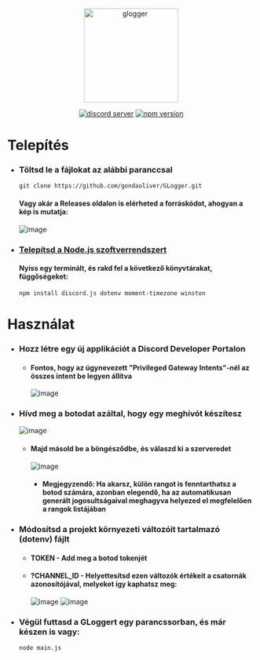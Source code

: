 <div align="center">
	<br/>
	<p>
		<a href="https://discord.js.org"><img src="https://beniiplayz.hu/glogger/emblem.svg" width="192" alt="glogger" /></a>
	</p>
	<p>
		<a href="https://discord.gg/QteMdzVXBy"><img src="https://img.shields.io/discord/1244158286153121883?label=discord&color=5865F2&logo=discord&logoColor=white" alt="discord server" /></a>
		<a href="https://www.npmjs.com/package/discord.js"><img src="https://img.shields.io/badge/npm-v1.3-violet" alt="npm version" /></a>
	</p>
</div>

# **Telepítés**
* ### Töltsd le a fájlokat az alábbi paranccsal
  ```
  git clone https://github.com/gondaoliver/GLogger.git
  ```
  #### Vagy akár a Releases oldalon is elérheted a forráskódot, ahogyan a kép is mutatja:

  ![image](https://github.com/gondaoliver/GLogger/assets/93977071/e66d7429-1452-42fa-bd55-370201bdeb2d)

* ### [Telepítsd a Node.js szoftverrendszert](https://nodejs.org/en)

  #### Nyiss egy terminált, és rakd fel a következő könyvtárakat, függőségeket:
  ```
  npm install discord.js dotenv moment-timezone winston
  ```
# **Használat**
* ### Hozz létre egy új applikációt a Discord Developer Portalon 
  * #### Fontos, hogy az úgynevezett "Privileged Gateway Intents"-nél az összes intent be legyen állítva

    ![image](https://github.com/gondaoliver/GLogger/assets/93977071/0706e79b-d63f-451d-bf16-9ad674c60899)
* ### Hívd meg a botodat azáltal, hogy egy meghívót készítesz
  ![image](https://github.com/gondaoliver/GLogger/assets/93977071/59e2c750-4230-447e-8203-89fea2b15278)
  * #### Majd másold be a böngésződbe, és válaszd ki a szerveredet
    ![image](https://github.com/gondaoliver/GLogger/assets/93977071/9b8eaa46-0f3a-443e-bf8a-62504c6c6646)
    * #### Megjegyzendő: Ha akarsz, külön rangot is fenntarthatsz a botod számára, azonban elegendő, ha az automatikusan generált jogosultságaival meghagyva helyezed el megfelelően a rangok listájában
* ### Módosítsd a projekt környezeti változóit tartalmazó (dotenv) fájlt
  * #### TOKEN - Add meg a botod tokenjét
  * #### ?CHANNEL_ID - Helyettesítsd ezen változók értékeit a csatornák azonosítójával, melyeket így kaphatsz meg:
    ![image](https://github.com/gondaoliver/GLogger/assets/93977071/6b3b6d9e-613d-4282-83fd-61c33e2a44e8)
    ![image](https://github.com/gondaoliver/GLogger/assets/93977071/6a0a261e-b5bb-4c25-abf0-e6500587c62c)
* ### Végül futtasd a GLoggert egy parancssorban, és már készen is vagy:
  ```
  node main.js
  ```
